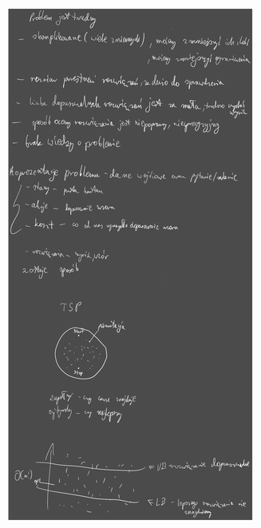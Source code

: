 ![](/Notatki/Semestr%205/Projektowanie%20efektywnych%20algorytmów/Wykłady/Wykład%201/Drawing%202024-10-11%2011.18.55.excalidraw.svg)
